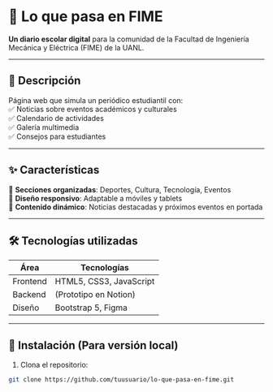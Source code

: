 # 🏫 Lo que pasa en FIME  
**Un diario escolar digital** para la comunidad de la Facultad de Ingeniería Mecánica y Eléctrica (FIME) de la UANL.  

---

## 📌 **Descripción**  
Página web que simula un periódico estudiantil con:  
✅ Noticias sobre eventos académicos y culturales  
✅ Calendario de actividades  
✅ Galería multimedia  
✅ Consejos para estudiantes  

---

## ✨ **Características**  
🔹 **Secciones organizadas**: Deportes, Cultura, Tecnología, Eventos  
🔹 **Diseño responsivo**: Adaptable a móviles y tablets  
🔹 **Contenido dinámico**: Noticias destacadas y próximos eventos en portada  

---

## 🛠 **Tecnologías utilizadas**  
| Área       | Tecnologías |  
|------------|------------|  
| Frontend   | HTML5, CSS3, JavaScript |  
| Backend    | (Prototipo en Notion) |  
| Diseño     | Bootstrap 5, Figma |  

---

## 🚀 **Instalación** (Para versión local)  
1. Clona el repositorio:  
```bash
git clone https://github.com/tuusuario/lo-que-pasa-en-fime.git
